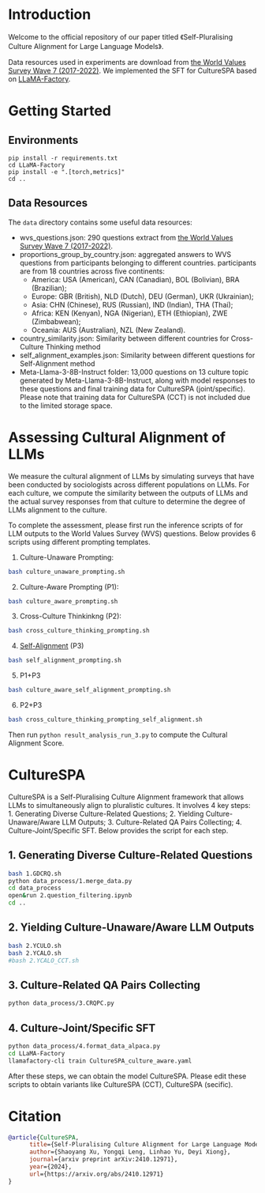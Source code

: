 # Introduction

Welcome to the official repository of our paper titled 《Self-Pluralising Culture Alignment for Large Language Models》. 

Data resources used in experiments are download from [the World Values Survey Wave 7 (2017-2022)](https://www.worldvaluessurvey.org/WVSDocumentationWV7.jsp). We implemented the SFT for CultureSPA based on [LLaMA-Factory](https://github.com/hiyouga/LLaMA-Factory).



# Getting Started

## Environments
```
pip install -r requirements.txt
cd LLaMA-Factory
pip install -e ".[torch,metrics]"
cd ..
```
## Data Resources

The `data` directory contains some useful data resources:
- wvs_questions.json: 290 questions extract from [the World Values Survey Wave 7 (2017-2022)](https://www.worldvaluessurvey.org/WVSDocumentationWV7.jsp).
- proportions_group_by_country.json: aggregated answers to WVS questions from participants belonging to different countries. participants are from 18 countries across five continents:
    - America: USA (American), CAN (Canadian), BOL (Bolivian), BRA (Brazilian);
    - Europe: GBR (British), NLD (Dutch), DEU (German), UKR (Ukrainian);
    - Asia: CHN (Chinese), RUS (Russian), IND (Indian), THA (Thai); 
    - Africa: KEN (Kenyan), NGA (Nigerian), ETH (Ethiopian), ZWE (Zimbabwean);
    - Oceania: AUS (Australian), NZL (New Zealand).
- country_similarity.json: Similarity between different countries for Cross-Culture Thinking method
- self_alignment_examples.json: Similarity between different questions for Self-Alignment method
- Meta-Llama-3-8B-Instruct folder: 13,000 questions on 13 culture topic generated by Meta-Llama-3-8B-Instruct, along with model responses to these questions and final training data for CultureSPA (joint/specific). Please note that training data for CultureSPA (CCT) is not included due to the limited storage space.

# Assessing Cultural Alignment of LLMs

We measure the cultural alignment of LLMs by simulating surveys that have been conducted by sociologists across different populations on LLMs. For each culture, we compute the similarity between the outputs of LLMs and the actual survey responses from that culture to determine the degree of LLMs alignment to the culture.

To complete the assessment, please first run the inference scripts of for LLM outputs to the World Values Survey (WVS) questions. Below provides 6 scripts using different prompting templates.

1. Culture-Unaware Prompting:
```bash
bash culture_unaware_prompting.sh
```
2. Culture-Aware Prompting (P1):
```bash
bash culture_aware_prompting.sh
```
3. Cross-Culture Thinkinkng (P2):
```bash
bash cross_culture_thinking_prompting.sh
```
4. [Self-Alignment](https://arxiv.org/abs/2408.16482) (P3)
```bash
bash self_alignment_prompting.sh
```
5. P1+P3
```bash
bash culture_aware_self_alignment_prompting.sh
```
6. P2+P3
```bash
bash cross_culture_thinking_prompting_self_alignment.sh
```

Then run `python result_analysis_run_3.py` to compute the Cultural Alignment Score.


# CultureSPA

CultureSPA is a Self-Pluralising Culture Alignment framework that allows LLMs to simultaneously align to pluralistic cultures. It involves 4 key steps: 1. Generating Diverse Culture-Related Questions; 2. Yielding Culture-Unaware/Aware LLM Outputs; 3. Culture-Related QA Pairs Collecting; 4. Culture-Joint/Specific SFT. Below provides the script for each step.

## 1. Generating Diverse Culture-Related Questions
```bash
bash 1.GDCRQ.sh
python data_process/1.merge_data.py
cd data_process
open&run 2.question_filtering.ipynb
cd ..
```

## 2. Yielding Culture-Unaware/Aware LLM Outputs
```bash
bash 2.YCULO.sh
bash 2.YCALO.sh
#bash 2.YCALO_CCT.sh
```
## 3. Culture-Related QA Pairs Collecting
```bash
python data_process/3.CRQPC.py
```

## 4. Culture-Joint/Specific SFT
```bash
python data_process/4.format_data_alpaca.py
cd LLaMA-Factory
llamafactory-cli train CultureSPA_culture_aware.yaml
```

After these steps, we can obtain the model CultureSPA. Please edit these scripts to obtain variants like CultureSPA (CCT), CultureSPA (secific).

# Citation
```bibtex
@article{CultureSPA,
      title={Self-Pluralising Culture Alignment for Large Language Models}, 
      author={Shaoyang Xu, Yongqi Leng, Linhao Yu, Deyi Xiong},
      journal={arxiv preprint arXiv:2410.12971},
      year={2024},
      url={https://arxiv.org/abs/2410.12971}
}
```

